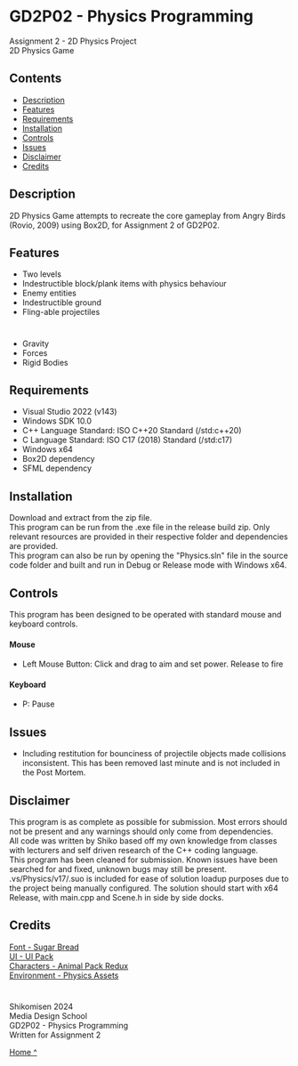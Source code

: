 # GD2P02 - Physics Programming
Assignment 2 - 2D Physics Project  
2D Physics Game

## Contents  
- [Description](#description)  
- [Features](#features)  
- [Requirements](#requirements)  
- [Installation](#installation)  
- [Controls](#controls)  
- [Issues](#issues)
- [Disclaimer](#disclaimer)  
- [Credits](#credits)  
  
## Description  
2D Physics Game attempts to recreate the core gameplay from Angry Birds (Rovio, 2009) using Box2D, for Assignment 2 of GD2P02. 
## Features  
- Two levels
- Indestructible block/plank items with physics behaviour
- Enemy entities
- Indestructible ground
- Fling-able projectiles
#
- Gravity
- Forces
- Rigid Bodies
## Requirements  
- Visual Studio 2022 (v143)
- Windows SDK 10.0
- C++ Language Standard: ISO C++20 Standard (/std:c++20)
- C Language Standard: ISO C17 (2018) Standard (/std:c17)
- Windows x64
- Box2D dependency
- SFML dependency
## Installation  
Download and extract from the zip file.  
This program can be run from the .exe file in the release build zip. Only relevant resources are provided in their respective folder and dependencies are provided.  
This program can also be run by opening the "Physics.sln" file in the source code folder and built and run in Debug or Release mode with Windows x64.  
## Controls  
This program has been designed to be operated with standard mouse and keyboard controls.  
#### Mouse
- Left Mouse Button: Click and drag to aim and set power. Release to fire
#### Keyboard
- P: Pause
## Issues  
- Including restitution for bounciness of projectile objects made collisions inconsistent. This has been removed last minute and is not included in the Post Mortem.
## Disclaimer  
This program is as complete as possible for submission. Most errors should not be present and any warnings should only come from dependencies.  
All code was written by Shiko based off my own knowledge from classes with lecturers and self driven research of the C++ coding language.  
This program has been cleaned for submission. Known issues have been searched for and fixed, unknown bugs may still be present.  
.vs/Physics/v17/.suo is included for ease of solution loadup purposes due to the project being manually configured. The solution should start with x64 Release, with main.cpp and Scene.h in side by side docks.  
## Credits
[Font - Sugar Bread](https://www.dafont.com/sugar-bread.font)  
[UI - UI Pack](https://kenney.nl/assets/ui-pack)  
[Characters - Animal Pack Redux](https://kenney.nl/assets/animal-pack-redux)  
[Environment - Physics Assets](https://kenney.nl/assets/physics-assets)  
#
Shikomisen 2024  
Media Design School  
GD2P02 - Physics Programming  
Written for Assignment 2  
  
[Home ^](#gd2p02---physics-programming)